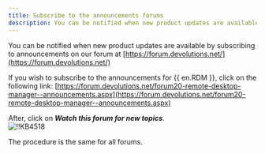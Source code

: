 ```yaml
---
title: Subscribe to the announcements forums
description: You can be notified when new product updates are available by subscribing to announcements on our forum.
---
```

You can be notified when new product updates are available by subscribing to announcements on our forum at [https://forum.devolutions.net/](https://forum.devolutions.net/)  

If you wish to subscribe to the announcements for {{ en.RDM }}, click on the following link: [https://forum.devolutions.net/forum20-remote-desktop-manager--announcements.aspx](https://forum.devolutions.net/forum20-remote-desktop-manager--announcements.aspx)  

After, click on ***Watch this forum for new topics***.  
![!!KB4518](https://webdevolutions.azureedge.net/docs/en/kb/KB4518.png)  

The procedure is the same for all forums.
